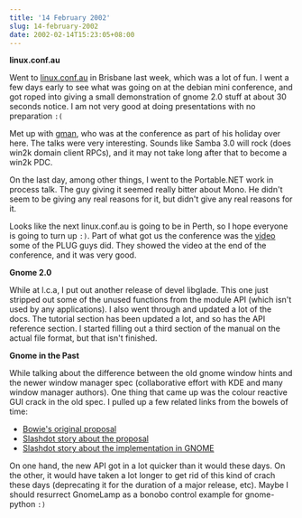 ```yaml
---
title: '14 February 2002'
slug: 14-february-2002
date: 2002-02-14T15:23:05+08:00
---
```


**linux.conf.au**

Went to [linux.conf.au](http://linux.conf.au/)
in Brisbane last week, which was a lot of fun. I went a few
days early to see what was going on at the debian mini
conference, and got roped into giving a small demonstration
of gnome 2.0 stuff at about 30 seconds notice. I am not
very good at doing presentations with no preparation `:(`

Met up with [gman](http://www.advogato.org/person/gman/), who was at
the
conference as part of his holiday over here. The talks were
very interesting. Sounds like Samba 3.0 will rock (does
win2k domain client RPCs), and it may not take long after
that to become a win2k PDC.

On the last day, among other things, I went to the
Portable.NET work in process talk. The guy giving it seemed
really bitter about Mono. He didn\'t seem to be giving any
real reasons for it, but didn\'t give any real reasons for it.

Looks like the next linux.conf.au is going to be in
Perth, so I hope everyone is going to turn up `:)`.
Part of what got us the conference was the
[video](http://www.planetmirror.com/pub/lca/2003/movie/)
some of the PLUG guys did. They showed the video at the end
of the conference, and it was very good.

**Gnome 2.0**

While at l.c.a, I put out another release of devel
libglade. This one just stripped out some of the unused
functions from the module API (which isn\'t used by any
applications). I also went through and updated a lot of the
docs. The tutorial section has been updated a lot, and so
has the API reference section. I started filling out a
third section of the manual on the actual file format, but
that isn\'t finished.

**Gnome in the Past**

While talking about the difference between the old gnome
window hints and the newer window manager spec
(collaborative effort with KDE and many window manager
authors). One thing that came up was the colour reactive
GUI crack in the old spec. I pulled up a few related links
from the bowels of time:

-   [Bowie\'s
    original
    proposal](http://mail.gnome.org/archives/gnome-gui-list/1998-May/msg00036.html)
-   [Slashdot
    story about the
    proposal](http://slashdot.org/article.pl?sid=older/9804200911240&mode=thread)
-   [Slashdot
    story about the implementation in
    GNOME](http://slashdot.org/article.pl?sid=older/9805311621222&mode=thread)

On one hand, the new API got in a lot quicker than it
would these days. On the other, it would have taken a lot
longer to get rid of this kind of crach these days
(deprecating it for the duration of a major release, etc).
Maybe I should resurrect GnomeLamp as a bonobo control
example for gnome-python `:)`
